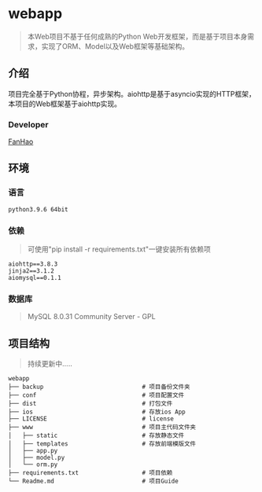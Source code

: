 # webapp

> 本Web项目不基于任何成熟的Python Web开发框架，而是基于项目本身需求，实现了ORM、Model以及Web框架等基础架构。

## 介绍

项目完全基于Python协程，异步架构。aiohttp是基于asyncio实现的HTTP框架，本项目的Web框架基于aiohttp实现。

### Developer

[FanHao](http://alanfanh.github)

## 环境

### 语言

```text
python3.9.6 64bit
```

### 依赖

> 可使用"pip install -r requirements.txt"一键安装所有依赖项

````text
aiohttp==3.8.3
jinja2==3.1.2
aiomysql==0.1.1
````

### 数据库

> MySQL 8.0.31 Community Server - GPL

## 项目结构

> 持续更新中.....

```text
webapp
├── backup                            # 项目备份文件夹
├── conf                              # 项目配置文件
├── dist                              # 打包文件
├── ios                               # 存放ios App
├── LICENSE                           # license
├── www                               # 项目主代码文件夹
│   ├── static                        # 存放静态文件
│   ├── templates                     # 存放前端模版文件
│   ├── app.py
│   ├── model.py
│   └── orm.py
├── requirements.txt                  # 项目依赖
└── Readme.md                         # 项目Guide
```
